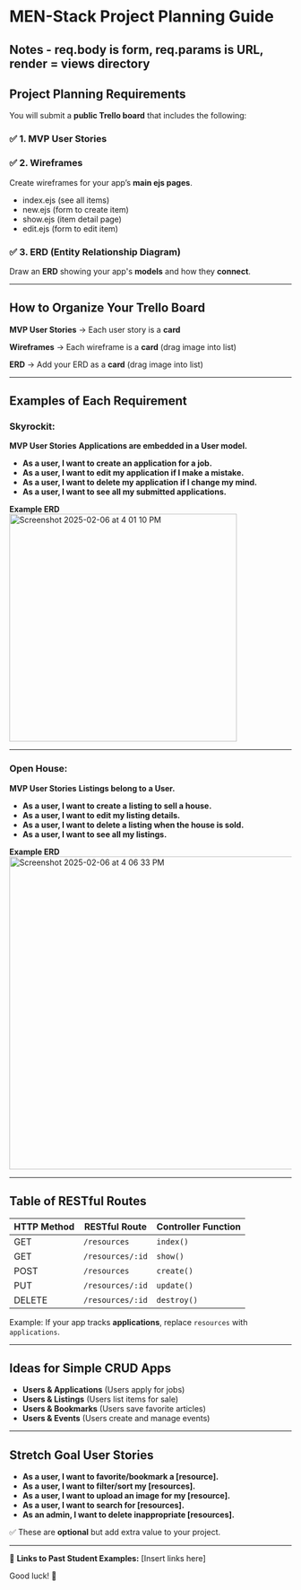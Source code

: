 # MEN-Stack Project Planning Guide

## Notes - req.body is form, req.params is URL, render = views directory

## Project Planning Requirements

You will submit a **public Trello board** that includes the following:

### ✅ **1. MVP User Stories**


### ✅ **2. Wireframes**
Create wireframes for your app’s **main ejs pages**.
- index.ejs (see all items)
- new.ejs (form to create item)
- show.ejs (item detail page)
- edit.ejs  (form to edit item)

### ✅ **3. ERD (Entity Relationship Diagram)**
Draw an **ERD** showing your app's **models** and how they **connect**.  


---

## **How to Organize Your Trello Board**

**MVP User Stories** → Each user story is a **card**  

**Wireframes** → Each wireframe is a **card** (drag image into list) 

**ERD** → Add your ERD as a **card** (drag image into list)

---

## **Examples of Each Requirement**

### Skyrockit: 
**MVP User Stories**
**Applications are __embedded__ in a User model.**
- **As a user, I want to create an application for a job.**
- **As a user, I want to edit my application if I make a mistake.**
- **As a user, I want to delete my application if I change my mind.**
- **As a user, I want to see all my submitted applications.**

**Example ERD**  
<img width="406" alt="Screenshot 2025-02-06 at 4 01 10 PM" src="https://github.com/user-attachments/assets/9194d4a6-47b3-4bf1-9303-264fc207f5bb" />

---

### Open House: 
**MVP User Stories**
**Listings belong to a User.**
- **As a user, I want to create a listing to sell a house.**
- **As a user, I want to edit my listing details.**
- **As a user, I want to delete a listing when the house is sold.**
- **As a user, I want to see all my listings.**

**Example ERD**  
<img width="558" alt="Screenshot 2025-02-06 at 4 06 33 PM" src="https://github.com/user-attachments/assets/8a6eb739-2da6-4637-97fa-50b34a5fbc2b" />


---

## **Table of RESTful Routes**
| HTTP Method | RESTful Route       | Controller Function |
|------------|---------------------|---------------------|
| GET        | `/resources`         | `index()`          |
| GET        | `/resources/:id`     | `show()`           |
| POST       | `/resources`         | `create()`         |
| PUT        | `/resources/:id`     | `update()`         |
| DELETE     | `/resources/:id`     | `destroy()`        |

Example: If your app tracks **applications**, replace `resources` with `applications`.

---

## **Ideas for Simple CRUD Apps**
- **Users & Applications** (Users apply for jobs)
- **Users & Listings** (Users list items for sale)
- **Users & Bookmarks** (Users save favorite articles)
- **Users & Events** (Users create and manage events)

---

## **Stretch Goal User Stories**
- **As a user, I want to favorite/bookmark a [resource].**
- **As a user, I want to filter/sort my [resources].**
- **As a user, I want to upload an image for my [resource].**
- **As a user, I want to search for [resources].**
- **As an admin, I want to delete inappropriate [resources].**

✅ These are **optional** but add extra value to your project.

---

🔗 **Links to Past Student Examples:** [Insert links here]  

Good luck! 🚀
